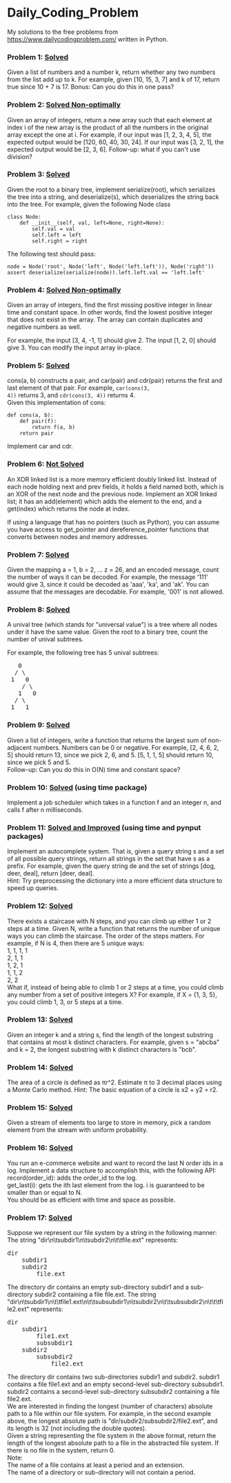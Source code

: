 # Daily_Coding_Problem
My solutions to the free problems from https://www.dailycodingproblem.com/ written in Python.

### Problem 1: [Solved](https://github.com/monk200/Daily_Coding_Problem/blob/main/problem1.py)
Given a list of numbers and a number k, return whether any two numbers from the list add up to k.
For example, given [10, 15, 3, 7] and k of 17, return true since 10 + 7 is 17.
Bonus: Can you do this in one pass?

### Problem 2: [Solved Non-optimally](https://github.com/monk200/Daily_Coding_Problem/blob/main/problem2.py)
Given an array of integers, return a new array such that each element at index i of the new array is the product of all the numbers in the original array except the one at i.
For example, if our input was [1, 2, 3, 4, 5], the expected output would be [120, 60, 40, 30, 24]. If our input was [3, 2, 1], the expected output would be [2, 3, 6].
Follow-up: what if you can't use division?

### Problem 3: [Solved](https://github.com/monk200/Daily_Coding_Problem/blob/main/problem3.py)
Given the root to a binary tree, implement serialize(root), which serializes the tree into a string, and deserialize(s), which deserializes the string back into the tree.
For example, given the following Node class    

```
class Node:  
    def __init__(self, val, left=None, right=None):  
        self.val = val  
        self.left = left  
        self.right = right   
```
The following test should pass:    

```
node = Node('root', Node('left', Node('left.left')), Node('right'))  
assert deserialize(serialize(node)).left.left.val == 'left.left'  
```

### Problem 4: [Solved Non-optimally](https://github.com/monk200/Daily_Coding_Problem/blob/main/problem4.py)
Given an array of integers, find the first missing positive integer in linear time and constant space. In other words, find the lowest positive integer that does not exist in the array. The array can contain duplicates and negative numbers as well.  

For example, the input [3, 4, -1, 1] should give 2. The input [1, 2, 0] should give 3.
You can modify the input array in-place.

### Problem 5: [Solved](https://github.com/monk200/Daily_Coding_Problem/blob/main/problem5.py)
cons(a, b) constructs a pair, and car(pair) and cdr(pair) returns the first and last element of that pair. For example, <code>car(cons(3, 4))</code> returns 3, and <code>cdr(cons(3, 4))</code> returns 4.  
Given this implementation of cons:  

```
def cons(a, b):
    def pair(f):
        return f(a, b)
    return pair
```

Implement car and cdr.

### Problem 6: [Not Solved](https://github.com/monk200/Daily_Coding_Problem/blob/main/problem6.py)
An XOR linked list is a more memory efficient doubly linked list. Instead of each node holding next and prev fields, it holds a field named both, which is an XOR of the next node and the previous node. Implement an XOR linked list; it has an add(element) which adds the element to the end, and a get(index) which returns the node at index.  

If using a language that has no pointers (such as Python), you can assume you have access to get_pointer and dereference_pointer functions that converts between nodes and memory addresses.

### Problem 7: [Solved](https://github.com/monk200/Daily_Coding_Problem/blob/main/problem7.py)
Given the mapping a = 1, b = 2, ... z = 26, and an encoded message, count the number of ways it can be decoded. For example, the message '111' would give 3, since it could be decoded as 'aaa', 'ka', and 'ak'. You can assume that the messages are decodable. For example, '001' is not allowed.  

### Problem 8: [Solved](https://github.com/monk200/Daily_Coding_Problem/blob/main/problem8.py)
A unival tree (which stands for "universal value") is a tree where all nodes under it have the same value.
Given the root to a binary tree, count the number of unival subtrees.  
  
For example, the following tree has 5 unival subtrees:  
<pre>
   0  
  / \  
 1   0  
    / \  
   1   0  
  / \  
 1   1</pre>

### Problem 9: [Solved](https://github.com/monk200/Daily_Coding_Problem/blob/main/problem9.py)
Given a list of integers, write a function that returns the largest sum of non-adjacent numbers. Numbers can be 0 or negative. For example, [2, 4, 6, 2, 5] should return 13, since we pick 2, 6, and 5. [5, 1, 1, 5] should return 10, since we pick 5 and 5.  
Follow-up: Can you do this in O(N) time and constant space?  

### Problem 10: [Solved](https://github.com/monk200/Daily_Coding_Problem/blob/main/problem10.py) (using time package)
Implement a job scheduler which takes in a function f and an integer n, and calls f after n milliseconds.

### Problem 11: [Solved and Improved](https://github.com/monk200/Daily_Coding_Problem/blob/main/problem11.py) (using time and pynput packages)
Implement an autocomplete system. That is, given a query string s and a set of all possible query strings, return all strings in the set that have s as a prefix. For example, given the query string de and the set of strings [dog, deer, deal], return [deer, deal].  
Hint: Try preprocessing the dictionary into a more efficient data structure to speed up queries.

### Problem 12: [Solved](https://github.com/monk200/Daily_Coding_Problem/blob/main/problem12.py)
There exists a staircase with N steps, and you can climb up either 1 or 2 steps at a time. Given N, write a function that returns the number of unique ways you can climb the staircase. The order of the steps matters.
For example, if N is 4, then there are 5 unique ways:  
1, 1, 1, 1  
2, 1, 1  
1, 2, 1  
1, 1, 2  
2, 2  
What if, instead of being able to climb 1 or 2 steps at a time, you could climb any number from a set of positive integers X? For example, if X = {1, 3, 5}, you could climb 1, 3, or 5 steps at a time.

### Problem 13: [Solved](https://github.com/monk200/Daily_Coding_Problem/blob/main/problem13.py)
Given an integer k and a string s, find the length of the longest substring that contains at most k distinct characters.
For example, given s = "abcba" and k = 2, the longest substring with k distinct characters is "bcb".

### Problem 14: [Solved](https://github.com/monk200/Daily_Coding_Problem/blob/main/problem14.py)
The area of a circle is defined as πr^2. Estimate π to 3 decimal places using a Monte Carlo method. Hint: The basic equation of a circle is x2 + y2 = r2.

### Problem 15: [Solved](https://github.com/monk200/Daily_Coding_Problem/blob/main/problem15.py)
Given a stream of elements too large to store in memory, pick a random element from the stream with uniform probability.

### Problem 16: [Solved](https://github.com/monk200/Daily_Coding_Problem/blob/main/problem16.py)
You run an e-commerce website and want to record the last N order ids in a log. Implement a data structure to accomplish this, with the following API:  
record(order_id): adds the order_id to the log.  
get_last(i): gets the ith last element from the log. i is guaranteed to be smaller than or equal to N.  
You should be as efficient with time and space as possible.  

### Problem 17: [Solved](https://github.com/monk200/Daily_Coding_Problem/blob/main/problem17.py)
Suppose we represent our file system by a string in the following manner:  
The string "dir\n\tsubdir1\n\tsubdir2\n\t\tfile.ext" represents:  
<pre>
dir
    subdir1
    subdir2
        file.ext</pre>  
The directory dir contains an empty sub-directory subdir1 and a sub-directory subdir2 containing a file file.ext. The string "dir\n\tsubdir1\n\t\tfile1.ext\n\t\tsubsubdir1\n\tsubdir2\n\t\tsubsubdir2\n\t\t\tfile2.ext" represents:  
<pre>
dir
    subdir1
        file1.ext
        subsubdir1
    subdir2
        subsubdir2
            file2.ext</pre>  
The directory dir contains two sub-directories subdir1 and subdir2. subdir1 contains a file file1.ext and an empty second-level sub-directory subsubdir1. subdir2 contains a second-level sub-directory subsubdir2 containing a file file2.ext.  
We are interested in finding the longest (number of characters) absolute path to a file within our file system. For example, in the second example above, the longest absolute path is "dir/subdir2/subsubdir2/file2.ext", and its length is 32 (not including the double quotes).  
Given a string representing the file system in the above format, return the length of the longest absolute path to a file in the abstracted file system. If there is no file in the system, return 0.  
Note:  
The name of a file contains at least a period and an extension.  
The name of a directory or sub-directory will not contain a period.  
